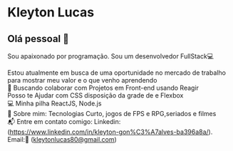 

# Kleyton Lucas

## Olá pessoal 👋
Sou apaixonado por programação.
Sou um desenvolvedor FullStack:computer:

  Estou atualmente em busca de uma oportunidade no mercado de trabalho para mostrar meu valor e o que venho aprendendo  <br /> :purple_heart: Buscando colaborar com Projetos em Front-end usando Reagir
  <br /> Posso te Ajudar com CSS disposição da grade de e Flexbox
  <br /> :computer: Minha pilha ReactJS, Node.js
  <br /> 💬 Sobre mim: Tecnologias Curto, jogos de FPS e RPG,seriados e filmes
  <br /> :mailbox_with_mail:
    Entre em contato comigo: Linkedin: (https://www.linkedin.com/in/kleyton-gon%C3%A7alves-ba396a8a/).<br />
                             Email::e-mail: (kleytonlucas80@gmail.com)